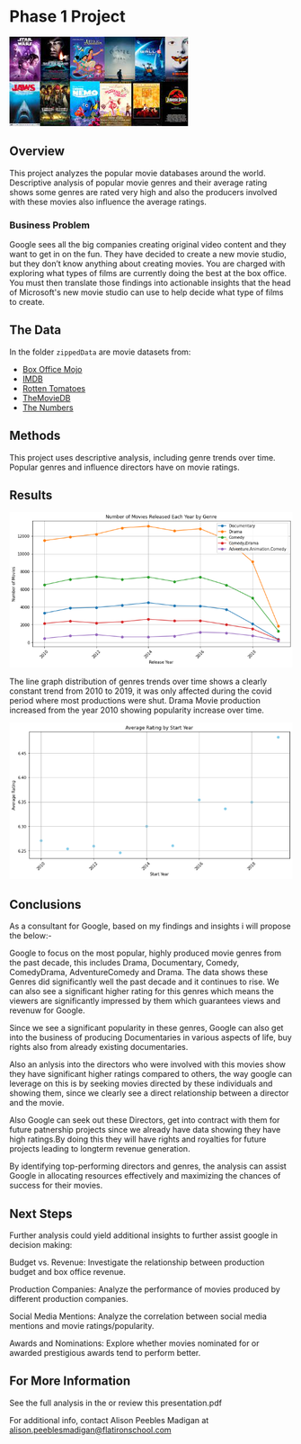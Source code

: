 # Phase 1 Project

![Movie Analysis](https://github.com/vkeya/dsc-phase1-project/blob/master/images/movie.jpg)

## Overview

This project analyzes the popular movie databases around the world. Descriptive analysis of popular movie genres and their average rating shows some genres are rated very high and also the producers involved with these movies also influence the average ratings.

### Business Problem

Google sees all the big companies creating original video content and they want to get in on the fun. They have decided to create a new movie studio, but they don’t know anything about creating movies. You are charged with exploring what types of films are currently doing the best at the box office. You must then translate those findings into actionable insights that the head of Microsoft's new movie studio can use to help decide what type of films to create.

## The Data

In the folder `zippedData` are movie datasets from:

* [Box Office Mojo](https://www.boxofficemojo.com/)
* [IMDB](https://www.imdb.com/)
* [Rotten Tomatoes](https://www.rottentomatoes.com/)
* [TheMovieDB](https://www.themoviedb.org/)
* [The Numbers](https://www.the-numbers.com/)


## Methods

This project uses descriptive analysis, including genre trends over time. Popular genres and influence directors have on movie ratings.


## Results

![Number of Movies Released Each year By Genre](https://github.com/vkeya/dsc-phase1-project/blob/master/images/Movies_released_each_year_by_Genre.png)

The line graph distribution of genres trends over time shows a clearly constant trend from 2010 to 2019, it was only affected during the covid period where most productions were shut. Drama Movie production increased from the year 2010 showing popularity increase over time.

![Average Rating By Start year](https://github.com/vkeya/dsc-phase1-project/blob/master/images/Average_rating_by_start_year.png)

## Conclusions

As a consultant for Google, based on my findings and insights i will propose the below:-

Google to focus on the most popular, highly produced movie genres from the past decade, this includes Drama, Documentary, Comedy, ComedyDrama, AdventureComedy and Drama. The data shows these Genres did significantly well the past decade and it continues to rise. We can also see a significant higher rating for this genres which means the viewers are significantly impressed by them which guarantees views and revenuw for Google.

Since we see a significant popularity in these genres, Google can also get into the business of producing Documentaries in various aspects of life, buy rights also from already existing documentaries.

Also an anlysis into the directors who were involved with this movies show they have significant higher ratings compared to others, the way google can leverage on this is by seeking movies directed by these individuals and showing them, since we clearly see a direct relationship between a director and the movie.

Also Google can seek out these Directors, get into contract with them for future patnership projects since we already have data showing they have high ratings.By doing this they will have rights and royalties for future projects leading to longterm revenue generation.

By identifying top-performing directors and genres, the analysis can assist Google in allocating resources effectively and maximizing the chances of success for their movies.

## Next Steps

Further analysis could yield additional insights to further assist google in decision making:

Budget vs. Revenue: Investigate the relationship between production budget and box office revenue.

Production Companies: Analyze the performance of movies produced by different production companies.

Social Media Mentions: Analyze the correlation between social media mentions and movie ratings/popularity.

Awards and Nominations: Explore whether movies nominated for or awarded prestigious awards tend to perform better.

## For More Information
See the full analysis in the  or review this presentation.pdf

For additional info, contact Alison Peebles Madigan at alison.peeblesmadigan@flatironschool.com
